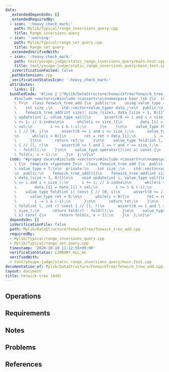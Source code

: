 ```yaml
---
data:
  _extendedDependsOn: []
  _extendedRequiredBy:
  - icon: ':heavy_check_mark:'
    path: Mylib/Typical/range_inversions_query.cpp
    title: Range inversions query
  - icon: ':warning:'
    path: Mylib/Typical/range_set_query.cpp
    title: Range set query
  _extendedVerifiedWith:
  - icon: ':heavy_check_mark:'
    path: test/yosupo-judge/static_range_inversions_query/main.test.cpp
    title: test/yosupo-judge/static_range_inversions_query/main.test.cpp
  _isVerificationFailed: false
  _pathExtension: cpp
  _verificationStatusIcon: ':heavy_check_mark:'
  attributes:
    links: []
  bundledCode: "#line 2 \"Mylib/DataStructure/FenwickTree/fenwick_tree_add.cpp\"\n\
    #include <vector>\n#include <cassert>\n\nnamespace haar_lib {\n  template <typename\
    \ T>\n  class fenwick_tree_add {\n  public:\n    using value_type = T;\n\n  private:\n\
    \    int size_;\n    std::vector<value_type> data_;\n\n  public:\n    fenwick_tree_add(){}\n\
    \    fenwick_tree_add(int size): size_(size), data_(size + 1, 0){}\n\n    void\
    \ update(int i, value_type val){\n      assert(0 <= i and i < size_);\n      i\
    \ += 1; // 1-index\n\n      while(i <= size_){\n        data_[i] = data_[i] +\
    \ val;\n        i += i & (-i);\n      }\n    }\n\n    value_type fold(int i) const\
    \ { // [0, i)\n      assert(0 <= i and i <= size_);\n      value_type ret = 0;\n\
    \n      while(i > 0){\n        ret = ret + data_[i];\n        i -= i & (-i);\n\
    \      }\n\n      return ret;\n    }\n\n    value_type fold(int l, int r) const\
    \ { // [l, r)\n      assert(0 <= l and l <= r and r <= size_);\n      return fold(r)\
    \ - fold(l);\n    }\n\n    value_type operator[](int x) const {\n      return\
    \ fold(x, x + 1);\n    }\n  };\n}\n"
  code: "#pragma once\n#include <vector>\n#include <cassert>\n\nnamespace haar_lib\
    \ {\n  template <typename T>\n  class fenwick_tree_add {\n  public:\n    using\
    \ value_type = T;\n\n  private:\n    int size_;\n    std::vector<value_type> data_;\n\
    \n  public:\n    fenwick_tree_add(){}\n    fenwick_tree_add(int size): size_(size),\
    \ data_(size + 1, 0){}\n\n    void update(int i, value_type val){\n      assert(0\
    \ <= i and i < size_);\n      i += 1; // 1-index\n\n      while(i <= size_){\n\
    \        data_[i] = data_[i] + val;\n        i += i & (-i);\n      }\n    }\n\n\
    \    value_type fold(int i) const { // [0, i)\n      assert(0 <= i and i <= size_);\n\
    \      value_type ret = 0;\n\n      while(i > 0){\n        ret = ret + data_[i];\n\
    \        i -= i & (-i);\n      }\n\n      return ret;\n    }\n\n    value_type\
    \ fold(int l, int r) const { // [l, r)\n      assert(0 <= l and l <= r and r <=\
    \ size_);\n      return fold(r) - fold(l);\n    }\n\n    value_type operator[](int\
    \ x) const {\n      return fold(x, x + 1);\n    }\n  };\n}\n"
  dependsOn: []
  isVerificationFile: false
  path: Mylib/DataStructure/FenwickTree/fenwick_tree_add.cpp
  requiredBy:
  - Mylib/Typical/range_inversions_query.cpp
  - Mylib/Typical/range_set_query.cpp
  timestamp: '2020-10-10 11:12:55+09:00'
  verificationStatus: LIBRARY_ALL_AC
  verifiedWith:
  - test/yosupo-judge/static_range_inversions_query/main.test.cpp
documentation_of: Mylib/DataStructure/FenwickTree/fenwick_tree_add.cpp
layout: document
title: Fenwick tree (Add)
---
```


## Operations

## Requirements

## Notes

## Problems

## References
